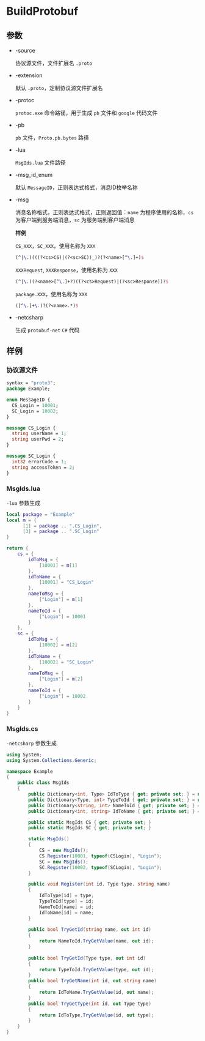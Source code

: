 # BuildProtobuf

## 参数

- -source

  协议源文件，文件扩展名 `.proto`

- -extension

  默认 `.proto`，定制协议源文件扩展名

- -protoc

  `protoc.exe` 命令路径，用于生成 `pb` 文件和 `google` 代码文件

- -pb

  `pb` 文件，`Proto.pb.bytes` 路径

- -lua

  `MsgIds.lua` 文件路径

- -msg_id_enum

  默认 `MessageID`，正则表达式格式，消息ID枚举名称

- -msg

  消息名称格式，正则表达式格式，正则返回值：`name` 为程序使用的名称，`cs` 为客户端到服务端消息，`sc` 为服务端到客户端消息

  **样例**

  `CS_XXX`，`SC_XXX`，使用名称为 `XXX`

  ```tex
  (^|\.)(((?<cs>CS)|(?<sc>SC))_)?(?<name>[^\.]+)$
  ```

  `XXXRequest`, `XXXResponse`，使用名称为 `XXX`

  ```tex
  (^|\.)(?<name>[^\.]+?)((?<cs>Request)|(?<sc>Response))?$
  ```

  `package.XXX`，使用名称为 `XXX`

  ```tex
  ([^\.]+\.)?(?<name>.*)$
  ```

- -netcsharp

  生成 `protobuf-net` `C#` 代码



## 样例

### 协议源文件

```protobuf
syntax = "proto3";
package Example;

enum MessageID {
  CS_Login = 10001;
  SC_Login = 10002;
}

message CS_Login {
  string userName = 1;
  string userPwd = 2;
}

message SC_Login {
  int32 errorCode = 1;
  string accessToken = 2;
}
```



### MsgIds.lua

`-lua` 参数生成

```lua
local package = "Example"
local m = {
      [1] = package .. ".CS_Login",
      [3] = package .. ".SC_Login"
}

return {
    cs = {
        idToMsg = {
            [10001] = m[1]
        },
        idToName = {
            [10001] = "CS_Login"
        },
        nameToMsg = {
            ["Login"] = m[1]
        },
        nameToId = {
            ["Login"] = 10001
        }
    },
    sc = {
        idToMsg = {
            [10002] = m[2]
        },
        idToName = {
            [10002] = "SC_Login"
        },
        nameToMsg = {
            ["Login"] = m[2]
        },
        nameToId = {
            ["Login"] = 10002
        }
    }
}
```

### MsgIds.cs

`-netcsharp` 参数生成

```c#
using System;
using System.Collections.Generic;

namespace Example
{
    public class MsgIds
    {
        public Dictionary<int, Type> IdToType { get; private set; } = new Dictionary<int, Type>();
        public Dictionary<Type, int> TypeToId { get; private set; } = new Dictionary<Type, int>();
        public Dictionary<string, int> NameToId { get; private set; } = new Dictionary<string, int>();
        public Dictionary<int, string> IdToName { get; private set; } = new Dictionary<int, string>();

        public static MsgIds CS { get; private set; }
        public static MsgIds SC { get; private set; }

        static MsgIds()
        {
            CS = new MsgIds();            
            CS.Register(10001, typeof(CSLogin), "Login");
            SC = new MsgIds();            
            SC.Register(10002, typeof(SCLogin), "Login");
        }

        public void Register(int id, Type type, string name)
        {
            IdToType[id] = type;
            TypeToId[type] = id;
            NameToId[name] = id;
            IdToName[id] = name;
        }
        
        public bool TryGetId(string name, out int id)
        {
            return NameToId.TryGetValue(name, out id);
        }
        
        public bool TryGetId(Type type, out int id)
        {
            return TypeToId.TryGetValue(type, out id);
        }
        public bool TryGetName(int id, out string name)
        {
            return IdToName.TryGetValue(id, out name);
        }
        public bool TryGetType(int id, out Type type)
        {
            return IdToType.TryGetValue(id, out type);
        }
    }
}
```

